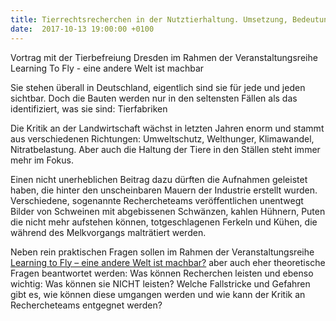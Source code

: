 ```yaml
---
title: Tierrechtsrecherchen in der Nutztierhaltung. Umsetzung, Bedeutung und Chancen
date:  2017-10-13 19:00:00 +0100
---
```


Vortrag mit der Tierbefreiung Dresden im Rahmen der Veranstaltungsreihe Learning To Fly - eine andere Welt ist machbar



Sie stehen überall in Deutschland, eigentlich sind sie für jede und
jeden sichtbar. Doch die Bauten werden nur in den seltensten Fällen als
das identifiziert, was sie sind: Tierfabriken


Die Kritik an der Landwirtschaft wächst in letzten Jahren enorm und
stammt aus verschiedenen Richtungen: Umweltschutz, Welthunger,
Klimawandel, Nitratbelastung. Aber auch die Haltung der Tiere in den
Ställen steht immer mehr im Fokus.


Einen nicht unerheblichen Beitrag dazu dürften die Aufnahmen geleistet
haben, die hinter den unscheinbaren Mauern der Industrie erstellt
wurden. Verschiedene, sogenannte Rechercheteams veröffentlichen
unentwegt Bilder von Schweinen mit abgebissenen Schwänzen, kahlen
Hühnern, Puten die nicht mehr aufstehen können, totgeschlagenen Ferkeln
und Kühen, die während des Melkvorgangs malträtiert werden.


Neben rein praktischen Fragen sollen im Rahmen der Veranstaltungsreihe
<a href="http://tierbefreiung-dresden.org/learning-to-fly">Learning to Fly – eine andere Welt ist machbar?</a> aber auch eher theoretische Fragen beantwortet werden: Was können Recherchen leisten
und ebenso wichtig: Was können sie NICHT leisten? Welche Fallstricke und
Gefahren gibt es, wie können diese umgangen werden und wie kann der
Kritik an Rechercheteams entgegnet werden?


